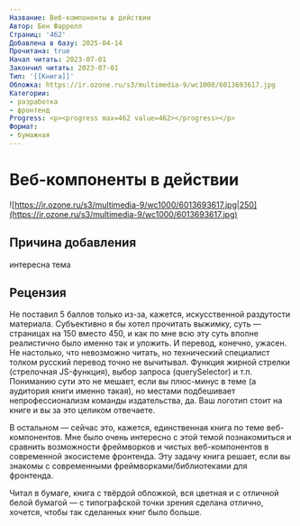 ```yaml
---
Название: Веб-компоненты в действии
Автор: Бен Фаррелл
Страниц: '462'
Добавлена в базу: 2025-04-14
Прочитана: true
Начал читать: 2023-07-01
Закончил читать: 2023-07-01
Тип: '[[Книга]]'
Обложка: https://ir.ozone.ru/s3/multimedia-9/wc1000/6013693617.jpg
Категории:
- разработка
- фронтенд
Progress: <p><progress max=462 value=462></progress></p>
Формат:
- бумажная
---
```

# Веб-компоненты в действии

![https://ir.ozone.ru/s3/multimedia-9/wc1000/6013693617.jpg|250](https://ir.ozone.ru/s3/multimedia-9/wc1000/6013693617.jpg)

## Причина добавления

интересна тема
## Рецензия

Не поставил 5 баллов только из-за, кажется, искусственной раздутости материала. Субъективно я бы хотел прочитать выжимку, суть — страницах на 150 вместо 450, и как по мне всю эту суть вполне реалистично было именно так и уложить. И перевод, конечно, ужасен. Не настолько, что невозможно читать, но технический специалист толком русский перевод точно не вычитывал. Функция жирной стрелки (стрелочная JS-функция), выбор запроса (querySelector) и т.п. Пониманию сути это не мешает, если вы плюс-минус в теме (а аудитория книги именно такая), но местами подбешивает непрофессионализм команды издательства, да. Ваш логотип стоит на книге и вы за это целиком отвечаете.

В остальном — сейчас это, кажется, единственная книга по теме веб-компонентов. Мне было очень интересно с этой темой познакомиться и сравнить возможности фреймворков и чистых веб-компонентов в современной экосистеме фронтенда. Эту задачу книга решает, если вы знакомы с современными фреймворками/библиотеками для фронтенда.

Читал в бумаге, книга с твёрдой обложкой, вся цветная и с отличной белой бумагой — с типографской точки зрения сделана отлично, хочется, чтобы так сделанных книг было больше.  